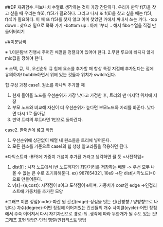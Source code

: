 ##DP
재귀함수_피보나치 수열로 생각하는 것이 가장 간단하다.
우리가 만약 f(7)을 찾고 싶을 때 우리는 f(6), f(5)가 필요하다. 그리고 다시 또 f(6)을 찾고 싶을 때는 f(5), f(4)가 필요하다. 이 때 또 f(5)를 찾지 않고 이미 찾았던 거에서 꺼내서 쓰는 거다.
-top down : 찾으러 밑으로 쭉쭉 가기
-bottom up : 아예 1부터 .. 해서 fibo수열을 직접 만들어버리기

##이분탐색


※
1.이분탐색 진행시 주어진 배열을 정렬되어 있어야 한다.
2.무한 루프에 빠지지 않게 mid값을 정해야 한다.

※ 스택, 큐, 덱, 우선순위 큐
힙에 요소를 추가할 때 항상 특정 지점에 추가된다는 점에 유의하자!
bubble하면서 위에 있는 것들과 위치가 switch된다.

힙 구성 과정
case1. 원소를 하나씩 추가할 때
1. 현재 들어올 노드를 우선순위가 가장 낮다고 가정한 후, 트리의 맨 마지막 위치에 저장
2. 부모 노드와 비교해 자신이 더 우선순위가 높다면 부모노드와 자리를 바꾼다. 낮다면 다시 1로 돌아감
3. 만약 트리의 루트라면 1번으로 돌아간다.

case2. 한꺼번에 넣고 작업
1. 우선순위에 상관없이 배열 내 원소들을 트리에 넣어둔다.
2. 모든 원소를 기준으로 case1의 힙 생성 알고리즘을 적용하면 된다.

※다익스트라
-BFS에 가중치 개념이 추가된 거라고 생각하면 될 듯
<사전작업>
1. dist[i] : 시작 노드에서 i번 노드까지의 최단거리를 저장하는 배열
-> 우선 모두 나올 수 없는 큰 수로 초기화해둔다. ex) 987654321, 10e9
->단 dist[시작노드]=0으로 만들어둔다.
2. v[s]={e,cost}: 시작점이 s이고 도착점이 e이며, 가중치가 cost인 edge
->인접리스트에 가중치를 추가한 모양

※그래프 이론
정점(node)-파란 원
간선(edge)-정점을 잇는 선(단방향 / 양방향으로 나뉜다.)
차수(degree)-어떤 정점에 이어져있는 간선들의 개수
사이클(cycle)-어떤 정점에서 주죽 이어져서 다시 자기자신으로
경로-뭐..생각에 따라 무한개가 될 수도 있는 것!
그래프 표현 방법?-인접 행렬/인접리스트 방법